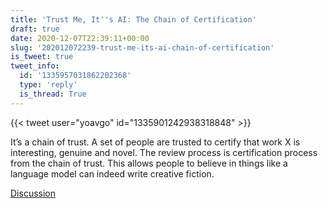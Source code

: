 ```yaml
---
title: 'Trust Me, It''s AI: The Chain of Certification'
draft: true
date: 2020-12-07T22:39:11+00:00
slug: '202012072239-trust-me-its-ai-chain-of-certification'
is_tweet: true
tweet_info:
  id: '1335957031862202368'
  type: 'reply'
  is_thread: True
---
```




{{< tweet user="yoavgo" id="1335901242938318848" >}}

It’s a chain of trust. A set of people are trusted to certify that work X is interesting, genuine and novel. The review process is certification process from the chain of trust. This allows people to believe in things like a language model can indeed write creative fiction.

[Discussion](https://x.com/sytelus/status/1335957031862202368)
